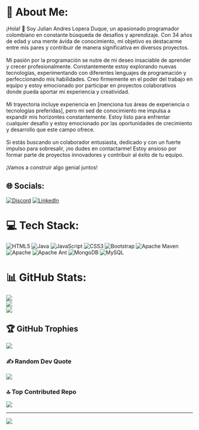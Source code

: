 # 💫 About Me:
¡Hola! 👋 Soy Julian Andres Lopera Duque, un apasionado programador colombiano en constante búsqueda de desafíos y aprendizaje. Con 34 años de edad y una mente ávida de conocimiento, mi objetivo es destacarme entre mis pares y contribuir de manera significativa en diversos proyectos.<br><br>Mi pasión por la programación se nutre de mi deseo insaciable de aprender y crecer profesionalmente. Constantemente estoy explorando nuevas tecnologías, experimentando con diferentes lenguajes de programación y perfeccionando mis habilidades. Creo firmemente en el poder del trabajo en equipo y estoy emocionado por participar en proyectos colaborativos donde pueda aportar mi experiencia y creatividad.<br><br>Mi trayectoria incluye experiencia en [menciona tus áreas de experiencia o tecnologías preferidas], pero mi sed de conocimiento me impulsa a expandir mis horizontes constantemente. Estoy listo para enfrentar cualquier desafío y estoy emocionado por las oportunidades de crecimiento y desarrollo que este campo ofrece.<br><br>Si estás buscando un colaborador entusiasta, dedicado y con un fuerte impulso para sobresalir, ¡no dudes en contactarme! Estoy ansioso por formar parte de proyectos innovadores y contribuir al éxito de tu equipo.<br><br>¡Vamos a construir algo genial juntos!


## 🌐 Socials:
[![Discord](https://img.shields.io/badge/Discord-%237289DA.svg?logo=discord&logoColor=white)](https://discord.gg/juliancho4318)
[![LinkedIn](https://img.shields.io/badge/LinkedIn-0077B5?style=for-the-badge&logo=linkedin&logoColor=white)](https://www.linkedin.com/in/julian-andres-lopera-duque-5a294b239/)

# 💻 Tech Stack:
![HTML5](https://img.shields.io/badge/html5-%23E34F26.svg?style=for-the-badge&logo=html5&logoColor=white) ![Java](https://img.shields.io/badge/java-%23ED8B00.svg?style=for-the-badge&logo=openjdk&logoColor=white) ![JavaScript](https://img.shields.io/badge/javascript-%23323330.svg?style=for-the-badge&logo=javascript&logoColor=%23F7DF1E) ![CSS3](https://img.shields.io/badge/css3-%231572B6.svg?style=for-the-badge&logo=css3&logoColor=white) ![Bootstrap](https://img.shields.io/badge/bootstrap-%238511FA.svg?style=for-the-badge&logo=bootstrap&logoColor=white) ![Apache Maven](https://img.shields.io/badge/Apache%20Maven-C71A36?style=for-the-badge&logo=Apache%20Maven&logoColor=white) ![Apache](https://img.shields.io/badge/apache-%23D42029.svg?style=for-the-badge&logo=apache&logoColor=white) ![Apache Ant](https://img.shields.io/badge/Apache%20Ant-A81C7D?style=for-the-badge&logo=Apache%20Ant&logoColor=white) ![MongoDB](https://img.shields.io/badge/MongoDB-%234ea94b.svg?style=for-the-badge&logo=mongodb&logoColor=white) ![MySQL](https://img.shields.io/badge/mysql-%2300000f.svg?style=for-the-badge&logo=mysql&logoColor=white)
# 📊 GitHub Stats:
![](https://github-readme-stats.vercel.app/api?username=julian8904&theme=chartreuse-dark&hide_border=false&include_all_commits=false&count_private=false)<br/>
![](https://github-readme-streak-stats.herokuapp.com/?user=julian8904&theme=chartreuse-dark&hide_border=false)<br/>
![](https://github-readme-stats.vercel.app/api/top-langs/?username=julian8904&theme=chartreuse-dark&hide_border=false&include_all_commits=false&count_private=false&layout=compact)

## 🏆 GitHub Trophies
![](https://github-profile-trophy.vercel.app/?username=julian8904&theme=juicyfresh&no-frame=true&no-bg=false&margin-w=4)

### ✍️ Random Dev Quote
![](https://quotes-github-readme.vercel.app/api?type=horizontal&theme=radical)

### 🔝 Top Contributed Repo
![](https://github-contributor-stats.vercel.app/api?username=julian8904&limit=5&theme=juicyfresh&combine_all_yearly_contributions=true)

---
[![](https://visitcount.itsvg.in/api?id=julian8904&icon=0&color=0)](https://visitcount.itsvg.in)

<!-- Proudly created with GPRM ( https://gprm.itsvg.in ) -->
